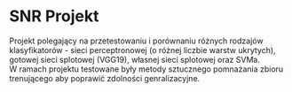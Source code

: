 # SNR Projekt
Projekt polegający na przetestowaniu i porównaniu różnych rodzajów klasyfikatorów - sieci perceptronowej (o różnej liczbie warstw ukrytych), gotowej sieci splotowej (VGG19), własnej sieci splotowej oraz SVMa. <br>
W ramach projektu testowane były metody sztucznego pomnażania zbioru trenującego aby poprawić zdolności genralizacyjne.
